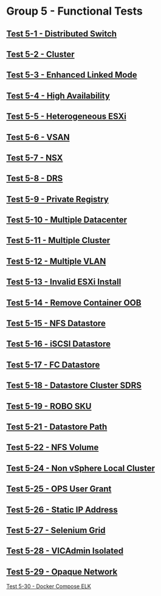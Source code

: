 Group 5 - Functional Tests
=======


[Test 5-1 - Distributed Switch](5-1-Distributed-Switch.md)
-
[Test 5-2 - Cluster](5-2-Cluster.md)
-
[Test 5-3 - Enhanced Linked Mode](5-3-Enhanced-Linked-Mode.md)
-
[Test 5-4 - High Availability](5-4-High-Availability.md)
-
[Test 5-5 - Heterogeneous ESXi](5-5-Heterogeneous-ESXi.md)
-
[Test 5-6 - VSAN](5-6-VSAN.md)
-
[Test 5-7 - NSX](5-7-NSX.md)
-
[Test 5-8 - DRS](5-8-DRS.md)
-
[Test 5-9 - Private Registry](5-9-Private-Registry.md)
-
[Test 5-10 - Multiple Datacenter](5-10-Multiple-Datacenter.md)
-
[Test 5-11 - Multiple Cluster](5-11-Multiple-Cluster.md)
-
[Test 5-12 - Multiple VLAN](5-12-Multiple-VLAN.md)
-
[Test 5-13 - Invalid ESXi Install](5-13-Invalid-ESXi-Install.md)
-
[Test 5-14 - Remove Container OOB](5-14-Remove-Container-OOB.md)
-
[Test 5-15 - NFS Datastore](5-15-NFS-Datastore.md)
-
[Test 5-16 - iSCSI Datastore](5-16-iSCSI-Datastore.md)
-
[Test 5-17 - FC Datastore](5-17-FC-Datastore.md)
-
[Test 5-18 - Datastore Cluster SDRS](5-18-Datastore-Cluster-SDRS.md)
-
[Test 5-19 - ROBO SKU](5-19-ROBO-SKU.md)
-
[Test 5-21 - Datastore Path](5-21-Datastore-Path.md)
-
[Test 5-22 - NFS Volume](5-22-NFS-Volume.md)
-
[Test 5-24 - Non vSphere Local Cluster](5-24-Non-vSphere-Local-Cluster.md)
-
[Test 5-25 - OPS User Grant](5-25-OPS-User-Grant.md)
-
[Test 5-26 - Static IP Address](5-26-Static-IP-Address.md)
-
[Test 5-27 - Selenium Grid](5-27-Selenium-Grid.md)
-
[Test 5-28 - VICAdmin Isolated](5-28-VICAdmin-Isolated.md)
-
[Test 5-29 - Opaque Network](5-29-Opaque-Network.md)
-
[Test 5-30 - Docker Compose ELK](5-30-Docker-Compose-ELK.md)



